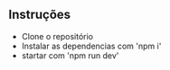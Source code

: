 

## Instruções

- Clone o repositório
- Instalar as dependencias com 'npm i'
- startar com 'npm run dev'
